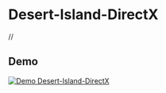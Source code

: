 # Desert-Island-DirectX

//

## Demo

[![Demo Desert-Island-DirectX](https://drive.google.com/uc?id=16ylYGgxHktcq7Ggped2eY94SZ2uYDH2J)](https://drive.google.com/file/d/1WrF-Trf1U4Z0d_sqVi_iU3SUYNbeJ849/view)
